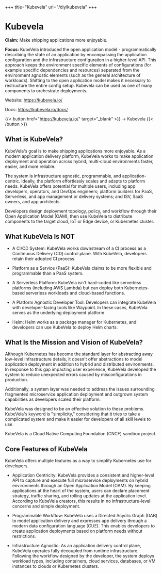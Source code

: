 +++
title="Kubevela"
url="/diy/kubevela"
+++

# Kubevela

**Claim:** Make shipping applications more enjoyable.

**Focus:** KubeVela introduced the open application model - programmatically describing the state of an application by encompassing the application configuration and the infrastructure configuration in a higher-level API. This approach keeps the environment specific elements of configurations (for example specific dependencies and resources) separated from the environment agnostic elements (such as the general architecture of workloads). Shifting to the open application model makes it necessary to restructure the entire config setup. Kubevela can be used as one of many components to orchestrate deployments.

Website: https://kubevela.io/

Docs: https://kubevela.io/docs/

{{< button href="https://kubevela.io/" target="_blank" >}}
-> Kubevela
{{< /button >}}

What is KubeVela?
-----------------
KubeVela's goal is to make shipping applications more enjoyable. As a modern application delivery platform, KubeVela works to make application deployment and operation across hybrid, multi-cloud environments faster, easier, and more reliable.

The system is infrastructure agnostic, programmable, and application-centric. Ideally, the platform effortlessly scales and adapts to platform needs. KubeVela offers potential for multiple users, including app developers, operators, and DevOps engineers; platform builders for PaaS, Serverless, and app management or delivery systems; and ISV, SaaS owners, and app architects.

Developers design deployment topology, policy, and workflow through their Open Application Model (OAM), then use KubeVela to distribute components to the target cloud, IoT or Edge device, or Kubernetes cluster.

What KubeVela Is NOT
--------------------

-   A CI/CD System: KubeVela works downstream of a CI process as a Continuous Delivery (CD) control plane. With KubeVela, developers retain their adopted CI process.

-   Platform as a Service (PaaS): KubeVela claims to be more flexible and programmable than a PaaS system.

-   A Serverless Platform: KubeVela isn't hard-coded like serverless platforms (including AWS Lambda) but can deploy both Kubernetes-based serverless workloads and cloud-based functions.

-   A Platform Agnostic Developer Tool: Developers can integrate KubeVela with developer-facing tools like Waypoint. In these cases, KubeVela serves as the underlying deployment platform

-   Helm: Helm works as a package manager for Kubernetes, and developers can use KubeVela to deploy Helm charts.

What Is the Mission and Vision of KubeVela?
-----------

Although Kubernetes has become the standard layer for abstracting away low-level infrastructure details, it doesn't offer abstractions to model application deployment in addition to hybrid and distributed environments. In response to this gap impacting user experience, KubeVela developed the system to reduce unexpected errors caused by misconfigurations in production.

Additionally, a system layer was needed to address the issues surrounding fragmented microservice application deployment and outgrown system capabilities as developers scaled their platform.

KubeVela was designed to be an effective solution to these problems. KubeVela's keyword is "simplicity," considering that it tries to take a complicated system and make it easier for developers of all skill levels to use.

KubeVela is a Cloud Native Computing Foundation (CNCF) sandbox project.

Core Features of KubeVela
-----------

KubeVela offers multiple features as a way to simplify Kubernetes use for developers.

-   Application Centricity: KubeVela provides a consistent and higher-level API to capture and execute full microservice deployments on hybrid environments through an Open Application Model (OAM). By keeping applications at the heart of the system, users can declare placement strategy, traffic sharing, and rolling updates at the application level. According to KubeVela creators, this results in no infrastructure-level concerns and simple deployment.

-   Programmable Workflow: KubeVela uses a Directed Acyclic Graph (DAB) to model application delivery and expresses app delivery through a modern data configuration language (CUE). This enables developers to create application deployments based on platform needs without restrictions.

- Infrastructure Agnostic: As an application delivery control plane, KubeVela operates fully decoupled from runtime infrastructure. Following the workflow designed by the developer, the system deploys workload types, including containers, cloud services, databases, or VM instances to clouds or Kubernetes clusters.